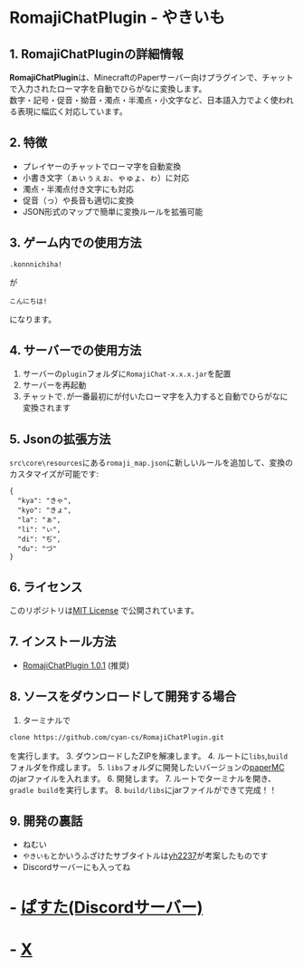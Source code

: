 # RomajiChatPlugin - やきいも
## 1. RomajiChatPluginの詳細情報
**RomajiChatPlugin**は、MinecraftのPaperサーバー向けプラグインで、チャットで入力されたローマ字を自動でひらがなに変換します。  
数字・記号・促音・拗音・濁点・半濁点・小文字など、日本語入力でよく使われる表現に幅広く対応しています。

## 2. 特徴
- プレイヤーのチャットでローマ字を自動変換  
- 小書き文字（ぁぃぅぇぉ、ゃゅょ、ゎ）に対応  
- 濁点・半濁点付き文字にも対応  
- 促音（っ）や長音も適切に変換  
- JSON形式のマップで簡単に変換ルールを拡張可能  

## 3. ゲーム内での使用方法
```text
.konnnichiha!
```
が
```
こんにちは!
```
になります。

## 4. サーバーでの使用方法
1. サーバーの`plugin`フォルダに`RomajiChat-x.x.x.jar`を配置
2. サーバーを再起動
3. チャットで`.`が一番最初にが付いたローマ字を入力すると自動でひらがなに変換されます

## 5. Jsonの拡張方法
`src\core\resources`にある`romaji_map.json`に新しいルールを追加して、変換のカスタマイズが可能です:
```
{
  "kya": "きゃ",
  "kyo": "きょ",
  "la": "ぁ",
  "li": "ぃ",
  "di": "ぢ",
  "du": "づ"
}
```

## 6. ライセンス
このリポジトリは[MIT License](https://opensource.org/licenses/MIT) で公開されています。

## 7. インストール方法
- [RomajiChatPlugin 1.0.1](https://github.com/user-attachments/files/21998479/RomajiChat-1.0.1.zip) (推奨)
## 8. ソースをダウンロードして開発する場合
1. ターミナルで
```bash
clone https://github.com/cyan-cs/RomajiChatPlugin.git
```
を実行します。
3. ダウンロードしたZIPを解凍します。
4. ルートに`libs`,`build`フォルダを作成します。
5. `libs`フォルダに開発したいバージョンの[paperMC](https://papermc.io/downloads/all?project=paper) のjarファイルを入れます。
6. 開発します。
7. ルートでターミナルを開き、```gradle build```を実行します。
8. `build/libs`にjarファイルができて完成！！

## 9. 開発の裏話
- ねむい
- `やきいも`とかいうふざけたサブタイトルは[yh2237](https://github.com/yh2237)が考案したものです
- Discordサーバーにも入ってね
# - [ぱすた(Discordサーバー)](https://discord.gg/nq2tQXHAXt)
# - [X](https://x.com/dev_cyan)
